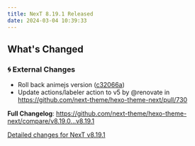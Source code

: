 ```yaml
---
title: NexT 8.19.1 Released
date: 2024-03-04 10:39:33
---
```


<!-- Release notes generated using configuration in .github/release.yml at v8.19.1 -->

## What's Changed
### 🌀 External Changes
* Roll back animejs version ([c32066a](https://github.com/next-theme/hexo-theme-next/commit/c32066ae1ae90e18e46db0f672a9ea26756956c5))
* Update actions/labeler action to v5 by @renovate in https://github.com/next-theme/hexo-theme-next/pull/730


**Full Changelog**: https://github.com/next-theme/hexo-theme-next/compare/v8.19.0...v8.19.1

[Detailed changes for NexT v8.19.1](https://github.com/next-theme/hexo-theme-next/releases/tag/v8.19.1)
